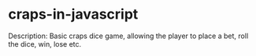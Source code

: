 # craps-in-javascript

Description: Basic craps dice game, allowing the player to place a bet, roll the dice, win, lose etc. 
